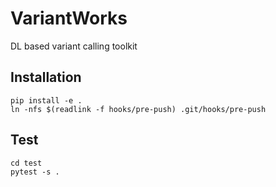 # VariantWorks
DL based variant calling toolkit

## Installation

```
pip install -e .
ln -nfs $(readlink -f hooks/pre-push) .git/hooks/pre-push
```

## Test
```
cd test
pytest -s .
```
